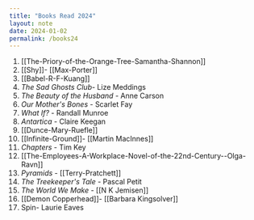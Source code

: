 ```yaml
---
title: "Books Read 2024"
layout: note
date: 2024-01-02
permalink: /books24
---
```

1. [[The-Priory-of-the-Orange-Tree-Samantha-Shannon]]
2. [[Shy]]- [[Max-Porter]]
3. [[Babel-R-F-Kuang]]
4. *The Sad Ghosts Club*- Lize Meddings
5. *The Beauty of the Husband* - Anne Carson
6. *Our Mother's Bones* - Scarlet Fay
7. *What If?* - Randall Munroe
8. *Antartica* - Claire Keegan
9. [[Dunce-Mary-Ruefle]]
10. [[Infinite-Ground]]- [[Martin MacInnes]]
11. *Chapters* - Tim Key
12. [[The-Employees-A-Workplace-Novel-of-the-22nd-Century--Olga-Ravn]]
13. *Pyramids* - [[Terry-Pratchett]]
14. *The Treekeeper's Tale* - Pascal Petit
15. *The World We Make* - [[N K Jemisen]]
16. [[Demon Copperhead]]- [[Barbara Kingsolver]]
17. Spin- Laurie Eaves


